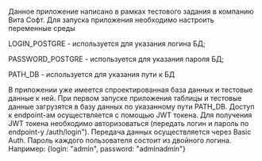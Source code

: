 Данное приложение написано в рамках тестового задания в компанию Вита Софт.
Для запуска приложения необходимо настроить переменные среды

LOGIN_POSTGRE - используется для указания логина БД;

PASSWORD_POSTGRE - используется для указания пароля БД;

PATH_DB - используется для указания пути к БД

В приложении уже имеется спроектированная база данных и тестовые данные к ней. При первом запуске приложения таблицы
и тестовые данные загрузятся в базу данных по указанному пути PATH_DB. Доступ к endpoint-ам осуществляется с помощью
JWT токена. Для получения JWT токена необходимо авторизоваться (передать логин и пароль по endpoint-у /auth/login"). 
Передача данных осуществляется через Basic Auth.
Пароль каждого пользователя состоит из двойного логина. Например: {login: "admin", password: "adminadmin"}